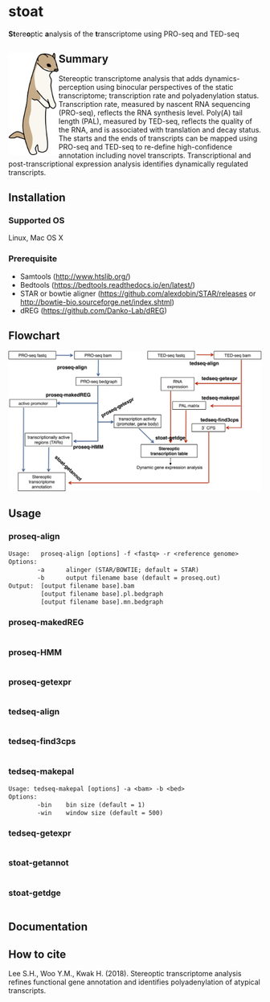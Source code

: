 # stoat
**St**ere**o**ptic **a**nalysis of the **t**ranscriptome using PRO-seq and TED-seq

## Summary <img src="img/stoat.png" alt="drawing" width="100" align="left"/>
Stereoptic transcriptome analysis that adds dynamics-perception using binocular perspectives of the static transcriptome; transcription rate and polyadenylation status. Transcription rate, measured by nascent RNA sequencing (PRO-seq), reflects the RNA synthesis level. Poly(A) tail length (PAL), measured by TED-seq, reflects the quality of the RNA, and is associated with translation and decay status. The starts and the ends of transcripts can be mapped using PRO-seq and TED-seq to re-define high-confidence annotation including novel transcripts. Transcriptional and post-transcriptional expression analysis identifies dynamically regulated transcripts.

## Installation

### Supported OS
Linux, Mac OS X

### Prerequisite
* Samtools (http://www.htslib.org/)
* Bedtools (https://bedtools.readthedocs.io/en/latest/)
* STAR or bowtie aligner (https://github.com/alexdobin/STAR/releases or http://bowtie-bio.sourceforge.net/index.shtml)
* dREG (https://github.com/Danko-Lab/dREG)

## Flowchart
<img src="img/STOAT-FLOWCHART.png" alt="drawing" width="800" />

## Usage

### proseq-align
```
Usage:   proseq-align [options] -f <fastq> -r <reference genome>
Options:
        -a      alinger (STAR/BOWTIE; default = STAR)
        -b      output filename base (default = proseq.out)
Output:  [output filename base].bam
         [output filename base].pl.bedgraph 
         [output filename base].mn.bedgraph
```
### proseq-makedREG
```
```
### proseq-HMM
```
```
### proseq-getexpr
```
```
### tedseq-align
```
```
### tedseq-find3cps
```
```
### tedseq-makepal 
```
Usage: tedseq-makepal [options] -a <bam> -b <bed>
Options:
        -bin    bin size (default = 1)
        -win    window size (default = 500)
```
### tedseq-getexpr
```
```
### stoat-getannot
```
```
### stoat-getdge
```
```

## Documentation

## How to cite
Lee S.H., Woo Y.M., Kwak H. (2018). Stereoptic transcriptome analysis refines functional gene annotation and identifies polyadenylation of atypical transcripts.
